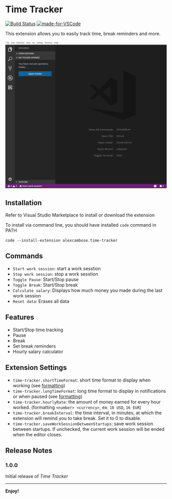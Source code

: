 # Time Tracker

[![Build Status](https://travis-ci.org/alexcambose/time-tracker.svg?branch=master)](https://travis-ci.org/alexcambose/time-tracker) [![made-for-VSCode](https://img.shields.io/badge/Made%20for-VSCode-1f425f.svg)](https://code.visualstudio.com/)

This extension allows you to easily track time, break reminders and more.

![Demo](assets/demo.gif)

## Installation

Refer to Visual Studio Marketplace to install or download the extension

To install via command line, you should have installed `code` command in PATH

```
code --install-extension alexcambose.time-tracker
```

## Commands

- `Start work session`: start a work sesstion
- `Stop work session`: stop a work sesstion
- `Toggle Pause`: Start/Stop pause
- `Toggle Break`: Start/Stop break
- `Calculate salary`: Displays how much money you made during the last work session
- `Reset data`: Erases all data

## Features

- Start/Stop time tracking
- Pause
- Break
- Set break reminders
- Hourly salary calculator

## Extension Settings

- `time-tracker.shortTimeFormat`: short time format to display when working (see [formatting](https://momentjs.com/docs/#/displaying/format/))
- `time-tracker.longTimeFormat`: long time format to display in notifications or when paused (see [formatting](https://momentjs.com/docs/#/displaying/format/))
- `time-tracker.hourlyRate`: the amount of money earned for every hour worked. (formatting `<number> <currency>`, ex: `10 USD`, `16 EUR`)
- `time-tracker.breakInterval`: the time interval, in minutes, at which the extension will remind you to take break. Set it to 0 to disable.
- `time-tracker.saveWorkSessionBetweenStartups`: save work session between startups. If unchecked, the current work session will be ended when the editor closes.

<!-- ## Known Issues

Calling out known issues can help limit users opening duplicate issues against your extension. -->

## Release Notes

### 1.0.0

Initial release of _Time Tracker_

---

**Enjoy!**
